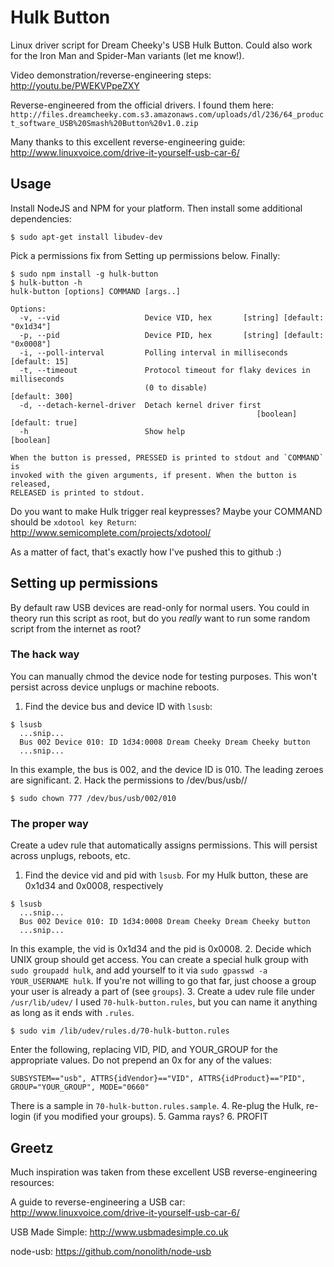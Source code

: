 # Hulk Button
Linux driver script for Dream Cheeky's USB Hulk Button. Could also work for the Iron Man and Spider-Man variants (let me know!).

Video demonstration/reverse-engineering steps: http://youtu.be/PWEKVPpeZXY

Reverse-engineered from the official drivers. I found them here:
`http://files.dreamcheeky.com.s3.amazonaws.com/uploads/dl/236/64_product_software_USB%20Smash%20Button%20v1.0.zip`

Many thanks to this excellent reverse-engineering guide: http://www.linuxvoice.com/drive-it-yourself-usb-car-6/

## Usage
Install NodeJS and NPM for your platform. Then install some additional dependencies:
```
$ sudo apt-get install libudev-dev
```

Pick a permissions fix from Setting up permissions below. Finally:
  
```
$ sudo npm install -g hulk-button
$ hulk-button -h
hulk-button [options] COMMAND [args..]

Options:
  -v, --vid                   Device VID, hex       [string] [default: "0x1d34"]
  -p, --pid                   Device PID, hex       [string] [default: "0x0008"]
  -i, --poll-interval         Polling interval in milliseconds     [default: 15]
  -t, --timeout               Protocol timeout for flaky devices in milliseconds
                              (0 to disable)                      [default: 300]
  -d, --detach-kernel-driver  Detach kernel driver first
                                                       [boolean] [default: true]
  -h                          Show help                                [boolean]

When the button is pressed, PRESSED is printed to stdout and `COMMAND` is
invoked with the given arguments, if present. When the button is released,
RELEASED is printed to stdout.
```

Do you want to make Hulk trigger real keypresses? Maybe your COMMAND should be `xdotool key Return`: http://www.semicomplete.com/projects/xdotool/

As a matter of fact, that's exactly how I've pushed this to github :)

## Setting up permissions
By default raw USB devices are read-only for normal users. You could in theory run this script as root, but do you _really_ want to run some random script from the internet as root?

### The hack way
You can manually chmod the device node for testing purposes. This won't persist across device unplugs or machine reboots.

1. Find the device bus and device ID with `lsusb`:
  ```
  $ lsusb
    ...snip...
    Bus 002 Device 010: ID 1d34:0008 Dream Cheeky Dream Cheeky button
    ...snip...
  ```
  In this example, the bus is 002, and the device ID is 010. The leading zeroes are significant.
2. Hack the permissions to /dev/bus/usb/<bus>/<device ID>
  ```
  $ sudo chown 777 /dev/bus/usb/002/010
  ```

### The proper way
Create a udev rule that automatically assigns permissions. This will persist across unplugs, reboots, etc.

1. Find the device vid and pid with `lsusb`.
  For my Hulk button, these are 0x1d34 and 0x0008, respectively
  ```
  $ lsusb
    ...snip...
    Bus 002 Device 010: ID 1d34:0008 Dream Cheeky Dream Cheeky button
    ...snip...
  ```
  In this example, the vid is 0x1d34 and the pid is 0x0008.
2. Decide which UNIX group should get access.
  You can create a special hulk group with `sudo groupadd hulk`, and add yourself to it via `sudo gpasswd -a YOUR_USERNAME hulk`. If you're not willing to go that far, just choose a group your user is already a part of (see `groups`).
3. Create a udev rule file under `/usr/lib/udev/`
  I used `70-hulk-button.rules`, but you can name it anything as long as it ends with `.rules`.
  ```
  $ sudo vim /lib/udev/rules.d/70-hulk-button.rules
  ```
  Enter the following, replacing VID, PID, and YOUR_GROUP for the appropriate values. Do not prepend an 0x for any of the values:
  ```
  SUBSYSTEM=="usb", ATTRS{idVendor}=="VID", ATTRS{idProduct}=="PID", GROUP="YOUR_GROUP", MODE="0660"
  ```
  There is a sample in `70-hulk-button.rules.sample`.
4. Re-plug the Hulk, re-login (if you modified your groups).
5. Gamma rays?
6. PROFIT

## Greetz

Much inspiration was taken from these excellent USB reverse-engineering resources:

A guide to reverse-engineering a USB car:
http://www.linuxvoice.com/drive-it-yourself-usb-car-6/

USB Made Simple:
http://www.usbmadesimple.co.uk

node-usb:
https://github.com/nonolith/node-usb

